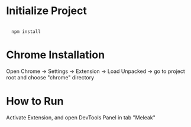 # Initialize Project 

<code>
  npm install
</code>

# Chrome Installation

Open Chrome -> Settings -> Extension -> Load Unpacked -> go to project root and choose "chrome" directory

# How to Run

Activate Extension, and open DevTools Panel in tab "Meleak"